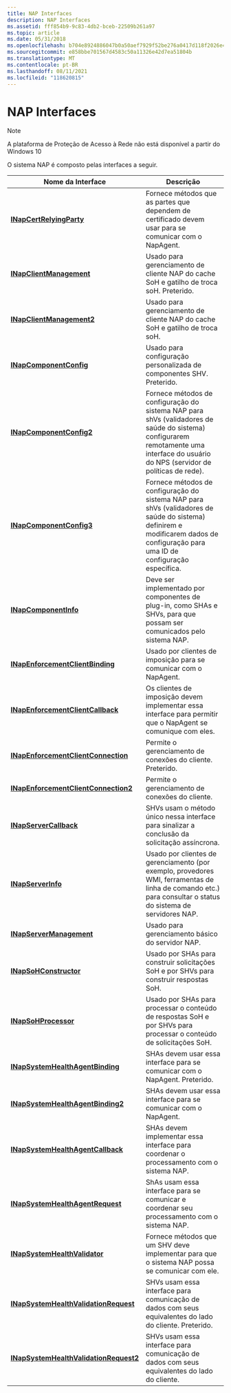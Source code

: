 ```yaml
---
title: NAP Interfaces
description: NAP Interfaces
ms.assetid: fff854b9-9c83-4db2-bceb-22509b261a97
ms.topic: article
ms.date: 05/31/2018
ms.openlocfilehash: b704e8924886047b0a50aef7929f52be276a0417d118f2026e47706f95678a2d
ms.sourcegitcommit: e858bbe701567d4583c50a11326e42d7ea51804b
ms.translationtype: MT
ms.contentlocale: pt-BR
ms.lasthandoff: 08/11/2021
ms.locfileid: "118620815"
---
```

# <a name="nap-interfaces"></a>NAP Interfaces

> [!Note]  
> A plataforma de Proteção de Acesso à Rede não está disponível a partir do Windows 10

 

O sistema NAP é composto pelas interfaces a seguir.



| Nome da Interface                                                                   | Descrição                                                                                                                                         |
|----------------------------------------------------------------------------------|-----------------------------------------------------------------------------------------------------------------------------------------------------|
| [**INapCertRelyingParty**](inapcertrelyingparty.md)                             | Fornece métodos que as partes que dependem de certificado devem usar para se comunicar com o NapAgent.                                                        |
| [**INapClientManagement**](inapclientmanagement.md)                             | Usado para gerenciamento de cliente NAP do cache SoH e gatilho de troca soH. Preterido.                                                                |
| [**INapClientManagement2**](inapclientmanagement2.md)                           | Usado para gerenciamento de cliente NAP do cache SoH e gatilho de troca soH.                                                                            |
| [**INapComponentConfig**](inapcomponentconfig.md)                               | Usado para configuração personalizada de componentes SHV. Preterido.                                                                                    |
| [**INapComponentConfig2**](inapcomponentconfig2.md)                             | Fornece métodos de configuração do sistema NAP para shVs (validadores de saúde do sistema) configurarem remotamente uma interface do usuário do NPS (servidor de políticas de rede).   |
| [**INapComponentConfig3**](inapcomponentconfig3.md)                             | Fornece métodos de configuração do sistema NAP para shVs (validadores de saúde do sistema) definirem e modificarem dados de configuração para uma ID de configuração específica. |
| [**INapComponentInfo**](inapcomponentinfo.md)                                   | Deve ser implementado por componentes de plug-in, como SHAs e SHVs, para que possam ser comunicados pelo sistema NAP.                          |
| [**INapEnforcementClientBinding**](inapenforcementclientbinding.md)             | Usado por clientes de imposição para se comunicar com o NapAgent.                                                                                       |
| [**INapEnforcementClientCallback**](inapenforcementclientcallback.md)           | Os clientes de imposição devem implementar essa interface para permitir que o NapAgent se comunique com eles.                                                  |
| [**INapEnforcementClientConnection**](inapenforcementclientconnection.md)       | Permite o gerenciamento de conexões do cliente. Preterido.                                                                                                |
| [**INapEnforcementClientConnection2**](inapenforcementclientconnection2.md)     | Permite o gerenciamento de conexões do cliente.                                                                                                            |
| [**INapServerCallback**](inapservercallback.md)                                 | SHVs usam o método único nessa interface para sinalizar a conclusão da solicitação assíncrona.                                                             |
| [**INapServerInfo**](inapserverinfo.md)                                         | Usado por clientes de gerenciamento (por exemplo, provedores WMI, ferramentas de linha de comando etc.) para consultar o status do sistema de servidores NAP.                             |
| [**INapServerManagement**](inapservermanagement.md)                             | Usado para gerenciamento básico do servidor NAP.                                                                                                        |
| [**INapSoHConstructor**](inapsohconstructor.md)                                 | Usado por SHAs para construir solicitações SoH e por SHVs para construir respostas SoH.                                                                      |
| [**INapSoHProcessor**](inapsohprocessor.md)                                     | Usado por SHAs para processar o conteúdo de respostas SoH e por SHVs para processar o conteúdo de solicitações SoH.                                          |
| [**INapSystemHealthAgentBinding**](inapsystemhealthagentbinding.md)             | SHAs devem usar essa interface para se comunicar com o NapAgent. Preterido.                                                                          |
| [**INapSystemHealthAgentBinding2**](inapsystemhealthagentbinding2.md)           | SHAs devem usar essa interface para se comunicar com o NapAgent.                                                                                      |
| [**INapSystemHealthAgentCallback**](inapsystemhealthagentcallback.md)           | SHAs devem implementar essa interface para coordenar o processamento com o sistema NAP.                                                                    |
| [**INapSystemHealthAgentRequest**](inapsystemhealthagentrequest.md)             | ShAs usam essa interface para se comunicar e coordenar seu processamento com o sistema NAP.                                                         |
| [**INapSystemHealthValidator**](inapsystemhealthvalidator.md)                   | Fornece métodos que um SHV deve implementar para que o sistema NAP possa se comunicar com ele.                                                         |
| [**INapSystemHealthValidationRequest**](inapsystemhealthvalidationrequest.md)   | SHVs usam essa interface para comunicação de dados com seus equivalentes do lado do cliente. Preterido.                                                      |
| [**INapSystemHealthValidationRequest2**](inapsystemhealthvalidationrequest2.md) | SHVs usam essa interface para comunicação de dados com seus equivalentes do lado do cliente.                                                                  |



 

 

 





